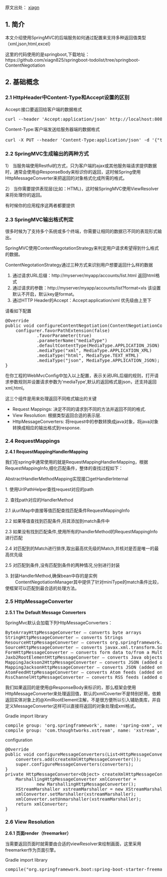 <div class="entry"> 
 <div class="copyright-area">
  原文出处： 
  <a ref="nofollow" target="_blank" href="http://xiagn825.github.io/2017/06/23/blog/">xiagn</a>
 </div> 
 <h2>1. 简介</h2> 
 <p>本文介绍使用SpringMVC的后端服务如何通过配置来支持多种返回值类型（xml,json,html,excel）</p> 
 <p>这里的代码使用的是springboot,下载地址：https://github.com/xiagn825/springboot-todolist/tree/springboot-ContentNegotiation</p> 
 <h2>2. 基础概念</h2> 
 <h3>2.1 HttpHeader中Content-Type和Accept设置的区别</h3> 
 <p>Accept:接口要返回给客户端的数据格式</p> 
 <pre class="brush: java; gutter: true">curl --header 'Accept:application/json' http://localhost:8080/todo</pre> 
 <p>Content-Type:客户端发送给服务器端的数据格式</p> 
 <pre class="brush: java; gutter: true">curl -X PUT --header 'Content-Type:application/json' -d '{"title":"周末日程","content":"睡觉"}' http://localhost:8080/todo</pre> 
 <h3>2.2 SpringMVC生成输出的两种方式</h3> 
 <p>1） 当服务端使用Restful的方式，只为客户端的ajax或其他服务端请求提供数据时，通常会使用@ResponseBody来标识你的返回，这时候Spring使用HttpMessageConverter来把返回的对象格式化成所需的格式。</p> 
 <p>2） 当你需要提供表现层(比如：HTML)，这时候SpringMVC使用ViewResolver来将处理你的返回。</p> 
 <p>有时候你的应用程序这两者都要提供</p> 
 <h3>2.3 SpringMVC输出格式判定</h3> 
 <p>很多时候为了支持多个系统或多个终端，你需要让相同的数据已不同的表现形式输出。</p> 
 <p>SpringMVC使用ContentNegotationStrategy来判定用户请求希望得到什么格式的数据。</p> 
 <p>ContentNegotationStrategy通过三种方式来识别用户想要返回什么样的数据</p> 
 <ol> 
  <li>通过请求URL后缀：http://myserver/myapp/accounts/list.html 返回html格式</li> 
  <li>通过请求的参数：http://myserver/myapp/accounts/list?format=xls 该设置默认不开启，默认key是format。</li> 
  <li>通过HTTP Header的Accept：Accept:application/xml 优先级由上至下</li> 
 </ol> 
 <p>请看如下配置</p> 
 <pre class="brush: java; gutter: true">@Override
public void configureContentNegotiation(ContentNegotiationConfigurer configurer) {
    configurer.favorPathExtension(false)
            .favorParameter(true)
            .parameterName("mediaType")
            .defaultContentType(MediaType.APPLICATION_JSON)
            .mediaType("xml", MediaType.APPLICATION_XML)
            .mediaType("html", MediaType.TEXT_HTML)
            .mediaType("json", MediaType.APPLICATION_JSON);
}</pre> 
 <p>在你工程的WebMvcConfig中加入以上配置，表示关闭URL后缀的规则，打开请求参数规则并设置请求参数为’mediaType’,默认的返回格式是json，还支持返回xml,html。</p> 
 <p>这三个组件是用来处理返回不同格式输出的关键</p> 
 <ul> 
  <li>Request Mappings: 决定不同的请求到不同的方法并返回不同的格式.</li> 
  <li>View Resolution: 根据类型返回合适的表示层.</li> 
  <li>HttpMessageConverters: 将request中的参数转换成java对象，将java对象转换成相应的输出格式到response.</li> 
 </ul> 
 <h3>2.4 RequestMappings</h3> 
 <p><strong>2.4.1 RequestMappingHandlerMapping</strong></p> 
 <p>我们在spring中通常使用的就是RequestMappingHandlerMapping，根据RequestMappingInfo,细化匹配条件，整体的查找过程如下：</p> 
 <p>AbstractHandlerMethodMapping实现接口getHandlerInternal</p> 
 <p>1. 使用UrlPathHelper查找request对应的path</p> 
 <p>2. 查找path对应的HandlerMethod</p> 
 <p>2.1 从urlMap中直接等值匹配查找匹配条件RequestMappingInfo</p> 
 <p>2.2 如果等值查找到匹配条件,将其添加到match条件中</p> 
 <p>2.3 如果没有找到匹配条件,使用所有的handlerMethod的RequestMappingInfo进行匹配</p> 
 <p>2.4 对匹配到的Match进行排序,取出最高优先级的Match,并核对是否是唯一的最高优先级</p> 
 <p>2.5 对匹配到条件,没有匹配到条件的两种情况,分别进行封装</p> 
 <p>3. 封装HandlerMethod,确保bean中存的是实例 　　 ContentNegotiationManager其中提供了针对miniType的match条件比较，使框架可以匹配到最合适的处理方法。</p> 
 <h3>2.5 HttpMessageConverter</h3> 
 <p><strong>2.5.1 The Default Message Converters</strong></p> 
 <p>SpringMvc默认会加载下列HttpMessageConverters：</p> 
 <pre class="brush: java; gutter: true">ByteArrayHttpMessageConverter – converts byte arrays
StringHttpMessageConverter – converts Strings
ResourceHttpMessageConverter – converts org.springframework.core.io.Resource for any type of octet stream
SourceHttpMessageConverter – converts javax.xml.transform.Source
FormHttpMessageConverter – converts form data to/from a MultiValueMap&lt;String, String&gt;.
Jaxb2RootElementHttpMessageConverter – converts Java objects to/from XML (added only if JAXB2 is present on the classpath)
MappingJackson2HttpMessageConverter – converts JSON (added only if Jackson 2 is present on the classpath)
MappingJacksonHttpMessageConverter – converts JSON (added only if Jackson is present on the classpath)
AtomFeedHttpMessageConverter – converts Atom feeds (added only if Rome is present on the classpath)
RssChannelHttpMessageConverter – converts RSS feeds (added only if Rome is present on the classpath)</pre> 
 <p>我们如果返回的是使用@ResponseBody来标识的，那么框架会使用HttpMessageConverter来处理返回值，默认的xmlCoverter不是特别好用，依赖返回实体对象上的@XmlRootElement注解，不是很方便所以引入辅助类库，并自定义MessageConverter这样可以直接将返回的对象处理成xml格式。</p> 
 <p>Gradle import library</p> 
 <pre class="brush: java; gutter: true">compile group: 'org.springframework', name: 'spring-oxm', version: '4.3.9.RELEASE'
compile group: 'com.thoughtworks.xstream', name: 'xstream', version: '1.4.10'</pre> 
 <p>configuration</p> 
 <pre class="brush: java; gutter: true">@Override
public void configureMessageConverters(List&lt;HttpMessageConverter&lt;?&gt;&gt; converters) {
    converters.add(createXmlHttpMessageConverter());
    super.configureMessageConverters(converters);
}
private HttpMessageConverter&lt;Object&gt; createXmlHttpMessageConverter() {
    MarshallingHttpMessageConverter xmlConverter =
            new MarshallingHttpMessageConverter();
    XStreamMarshaller xstreamMarshaller = new XStreamMarshaller();
    xmlConverter.setMarshaller(xstreamMarshaller);
    xmlConverter.setUnmarshaller(xstreamMarshaller);
    return xmlConverter;
}</pre> 
 <h3>2.6 View Resolution</h3> 
 <p><strong>2.6.1 页面render（freemarker）</strong></p> 
 <p>当需要返回页面时就需要由合适的viewResolver来绘制画面，这里采用freemarker作为页面引擎。</p> 
 <p>Gradle import library</p> 
 <pre class="brush: java; gutter: true">compile("org.springframework.boot:spring-boot-starter-freemarker")</pre> 
 <!-- BEGIN #author-bio --> 
 <!-- END #author-bio --> 
</div>